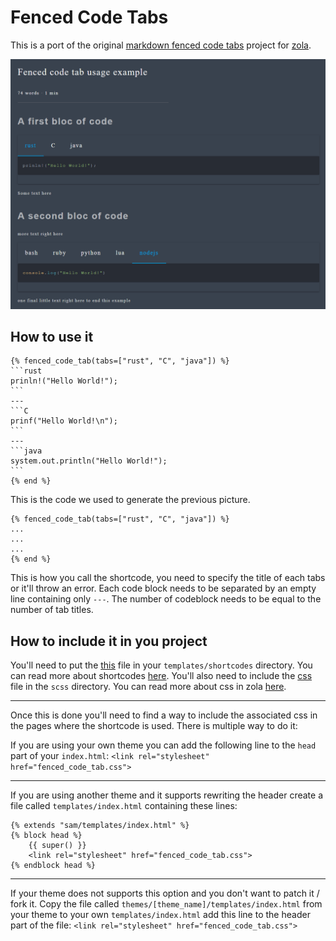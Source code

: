 Fenced Code Tabs
================

This is a port of the original [markdown fenced code tabs](https://yassir.dev/markdown-fenced-code-tabs/) project for [zola](https://github.com/getzola/zola).


![an illustration of the result](example.png)


## How to use it

	{% fenced_code_tab(tabs=["rust", "C", "java"]) %}
	```rust
	prinln!("Hello World!");
	```
	---
	```C
	prinf("Hello World!\n");
	```
	---
	```java
	system.out.println("Hello World!");
	```
	{% end %}

This is the code we used to generate the previous picture.

	{% fenced_code_tab(tabs=["rust", "C", "java"]) %}
	...
	...
	...
	{% end %}

This is how you call the shortcode, you need to specify the title of each tabs or it'll throw an error.
Each code block needs to be separated by an empty line containing only `---`.
The number of codeblock needs to be equal to the number of tab titles.

## How to include it in you project

You'll need to put the [this](templates/shortcodes/fenced_code_tab.md) file in your `templates/shortcodes` directory.
You can read more about shortcodes [here](https://www.getzola.org/documentation/content/shortcodes/).
You'll also need to include the [css](scss/fenced_code_tab.scss) file in the `scss` directory.
You can read more about css in zola [here](https://www.getzola.org/documentation/content/sass/).

---

Once this is done you'll need to find a way to include the associated css in the pages where the shortcode is used.
There is multiple way to do it:

If you are using your own theme you can add the following line to the `head` part of your `index.html`: `<link rel="stylesheet" href="fenced_code_tab.css">`

---

If you are using another theme and it supports rewriting the header create a file called `templates/index.html` containing these lines:
```
{% extends "sam/templates/index.html" %}
{% block head %}
	{{ super() }}
	<link rel="stylesheet" href="fenced_code_tab.css">
{% endblock head %}
```

---

If your theme does not supports this option and you don't want to patch it / fork it.
Copy the file called `themes/[theme_name]/templates/index.html` from your theme to your own `templates/index.html` add this line to the header part of the file: `<link rel="stylesheet" href="fenced_code_tab.css">`
